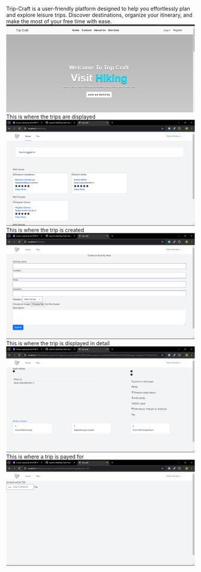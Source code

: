 Trip-Craft is a user-friendly platform designed to help you effortlessly plan and explore leisure trips. Discover destinations, organize your itinerary, and make the most of your free time with ease.
![Screenshot of the app](public/images/Screenshot.png)
This is where the trips are displayed
![Screenshot of the app](public/images/Screenshot_112.png)
This is where the trip is created
![Screenshot of the app](public/images/Screenshot_113.png)
This is where the trip is displayed in detail
![Screenshot of the app](public/images/Screenshot_114.png)
This is where a trip is payed for
![Screenshot of the app](public/images/Screenshot_115.png)

